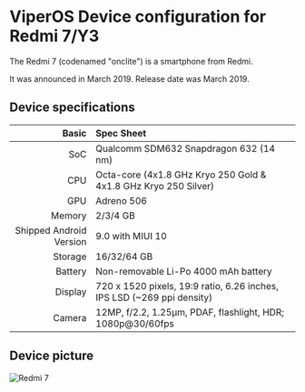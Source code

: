 ViperOS Device configuration for Redmi 7/Y3
===========================================

The Redmi 7 (codenamed "onclite") is a smartphone from Redmi.

It was announced in March 2019. Release date was March 2019.

## Device specifications

Basic   | Spec Sheet
-------:|:-------------------------
SoC     | Qualcomm SDM632 Snapdragon 632 (14 nm)
CPU     | Octa-core (4x1.8 GHz Kryo 250 Gold & 4x1.8 GHz Kryo 250 Silver)
GPU     | Adreno 506
Memory  | 2/3/4 GB
Shipped Android Version | 9.0 with MIUI 10
Storage | 16/32/64 GB
Battery | Non-removable Li-Po 4000 mAh battery
Display | 720 x 1520 pixels, 19:9 ratio, 6.26 inches, IPS LSD (~269 ppi density)
Camera  | 12MP, f/2.2, 1.25µm, PDAF, flashlight, HDR; 1080p@30/60fps

## Device picture

![Redmi 7](https://xiaomi-mi.com/uploads/CatalogueImage/pvm_pms_1552546260.27569839_17432_1553006114.jpg "Redmi 7 in red")
